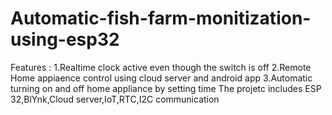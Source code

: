 # Automatic-fish-farm-monitization-using-esp32
Features :
1.Realtime  clock  active even though the switch is off
2.Remote Home appiaence control using cloud server and android app
3.Automatic turning on and off home appliance by  setting time
The projetc includes ESP 32,BlYnk,Cloud server,IoT,RTC,I2C communication
